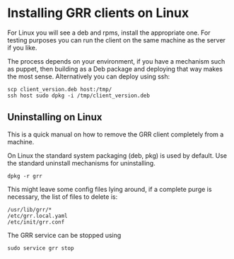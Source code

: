 # Installing GRR clients on Linux

For Linux you will see a deb and rpms, install the appropriate one.
For testing purposes you can run the client on the same machine as
the server if you like.

The process depends on your environment, if you have a
mechanism such as puppet, then building as a Deb package and deploying
that way makes the most sense. Alternatively you can deploy using ssh:

    scp client_version.deb host:/tmp/
    ssh host sudo dpkg -i /tmp/client_version.deb


## Uninstalling on Linux

This is a quick manual on how to remove the GRR client completely from a machine.

On Linux the standard system packaging (deb, pkg) is used by default.
Use the standard uninstall mechanisms for uninstalling.

```docker
dpkg -r grr
```

This might leave some config files lying around, if a complete purge is necessary, the list of files to delete is:

```docker
/usr/lib/grr/*
/etc/grr.local.yaml
/etc/init/grr.conf
```

The GRR service can be stopped using

```docker
sudo service grr stop
```
